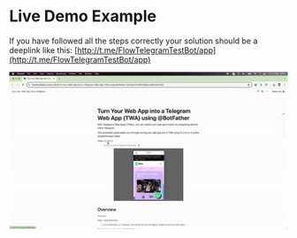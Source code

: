 # Live Demo Example

If you have followed all the steps correctly your solution should be a deeplink like this: [http://t.me/FlowTelegramTestBot/app](http://t.me/FlowTelegramTestBot/app)

![Live Demo Example](../../assets/images/image1.gif)
